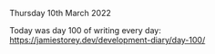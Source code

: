 Thursday 10th March 2022

Today was day 100 of writing every day:  
https://jamiestorey.dev/development-diary/day-100/
